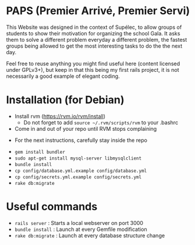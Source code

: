 # PAPS (Premier Arrivé, Premier Servi)

This Website was designed in the context of Supélec, to allow groups of students to show their motivation for organizing the school Gala.
It asks them to solve a different problem everyday a different problem, the fastest groups being allowed to get the most interesting tasks to do the the next day.

Feel free to reuse anything you might find useful here (content licensed under GPLv3+), but keep in that this being my first rails project, it is not necessarily a good example of elegant coding.



# Installation (for Debian)
- Install rvm (https://rvm.io/rvm/install)
  - Do not forget to add `source ~/.rvm/scripts/rvm` to your .bashrc
- Come in and out of your repo until RVM stops complaining
* For the next instructions, carefully stay inside the repo
- `gem install bundler`
- `sudo apt-get install mysql-server libmysqlclient`
- `bundle install`
- `cp config/database.yml.example config/database.yml`
- `cp config/secrets.yml.example config/secrets.yml`
- `rake db:migrate`


# Useful commands

- `rails server` : Starts a local webserver on port 3000
- `bundle install` : Launch at every Gemfile modification
- `rake db:migrate` : Launch at every database structure change
